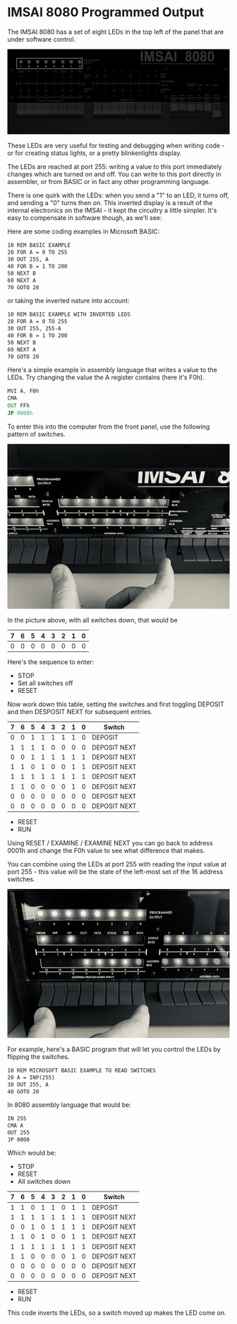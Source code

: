 # IMSAI 8080 Programmed Output

The IMSAI 8080 has a set of eight LEDs in the top left of the panel that are under software control.

![IMSAI PO leds](images/imsai-PO-leds.png)

These LEDs are very useful for testing and debugging when writing code - or for creating status lights, or a pretty blinkenlights display.

The LEDs are reached at port 255: writing a value to this port immediately changes which are turned on and off. You can write to this port directly in assembler, or from BASIC or in fact any other programming language.

There is one quirk with the LEDs: when you send a "1" to an LED, it turns off, and sending a "0" turns then on. This inverted display is a result of the internal electronics on the IMSAI - it kept the circuitry a little simpler. It's easy to compensate in software though, as we'll see:

Here are some coding examples in Microsoft BASIC:

```BASIC
10 REM BASIC EXAMPLE
20 FOR A = 0 TO 255
30 OUT 255, A
40 FOR B = 1 TO 200
50 NEXT B
60 NEXT A
70 GOTO 20
```

or taking the inverted nature into account:

```BASIC
10 REM BASIC EXAMPLE WITH INVERTED LEDS
20 FOR A = 0 TO 255
30 OUT 255, 255-A
40 FOR B = 1 TO 200
50 NEXT B
60 NEXT A
70 GOTO 20
```

Here's a simple example in assembly language that writes a value to the LEDs. Try changing the value the A register contains (here it's F0h).

```asm
MVI A, F0h
CMA
OUT FFh
JP 0000h
 ```

To enter this into the computer from the front panel, use the following pattern of switches.

![The switches for entering data](images/imsai_enter_data.jpg)

In the picture above, with all switches down, that would be

| 7| 6 |5  | 4 | 3 | 2 | 1 | 0 |
| -- | -- | -- | -- | -- | -- | -- | -- |
| 0 | 0 | 0 | 0 | 0 | 0 | 0 | 0 |

Here's the sequence to enter:

* STOP
* Set all switches off
* RESET

Now work down this table, setting the switches and first toggling DEPOSIT and then DESPOSIT NEXT for subsequent entries.

| 7| 6 |5  | 4 | 3 | 2 | 1 | 0 | Switch |
| -- | -- | -- | -- | -- | -- | -- | -- | --- |
| 0 | 0 | 1 | 1 | 1 | 1 | 1 | 0 | DEPOSIT |
| 1 | 1 | 1 | 1 | 0 | 0 | 0 | 0 | DEPOSIT NEXT |
| 0 | 0 | 1 | 1 | 1 | 1 | 1 | 1 | DEPOSIT NEXT|
| 1 | 1 | 0 | 1 | 0 | 0 | 1 | 1 | DEPOSIT NEXT|
| 1 | 1 | 1 | 1 | 1 | 1 | 1 | 1 | DEPOSIT NEXT|
| 1 | 1 | 0 | 0 | 0 | 0 | 1 | 0 | DEPOSIT NEXT|
| 0 | 0 | 0 | 0 | 0 | 0 | 0 | 0 | DEPOSIT NEXT|
| 0 | 0 | 0 | 0 | 0 | 0 | 0 | 0 | DEPOSIT NEXT|

* RESET
* RUN

Using RESET / EXAMINE / EXAMINE NEXT you can go back to address 0001h and change the F0h value to see what difference that makes.

You can combine using the LEDs at port 255 with reading the input value at port 255 - this value will be the state of the left-most set of the 16 address switches.

![The sense switches](images/imsai_sense_switches.jpg)

For example, here's a BASIC program that will let you control the LEDs by flipping the switches.

```BASIC
10 REM MICROSOFT BASIC EXAMPLE TO READ SWITCHES
20 A = INP(255)
30 OUT 255, A
40 GOTO 20
```

In 8080 assembly language that would be:

```ASM
IN 255
CMA A
OUT 255
JP 0000
```

Which would be:

* STOP
* RESET
* All switches down

| 7| 6 |5  | 4 | 3 | 2 | 1 | 0 | Switch |
| -- | -- | -- | -- | -- | -- | -- | -- | --- |
| 1 | 1 | 0 | 1 | 1 | 0 | 1 | 1 | DEPOSIT |
| 1 | 1 | 1 | 1 | 1 | 1 | 1 | 1 | DEPOSIT NEXT |
| 0 | 0 | 1 | 0 | 1 | 1 | 1 | 1 | DEPOSIT NEXT|
| 1 | 1 | 0 | 1 | 0 | 0 | 1 | 1 | DEPOSIT NEXT|
| 1 | 1 | 1 | 1 | 1 | 1 | 1 | 1 | DEPOSIT NEXT|
| 1 | 1 | 0 | 0 | 0 | 0 | 1 | 0 | DEPOSIT NEXT|
| 0 | 0 | 0 | 0 | 0 | 0 | 0 | 0 | DEPOSIT NEXT|
| 0 | 0 | 0 | 0 | 0 | 0 | 0 | 0 | DEPOSIT NEXT|


* RESET
* RUN

This code inverts the LEDs, so a switch moved up makes the LED come on.